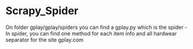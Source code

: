 # Scrapy_Spider
On folder gplay/gplay/spiders you can find a gplay.py which is the spider
	- In spider, you can find one method for each item info and all hardwear separator for the site gplay.com
